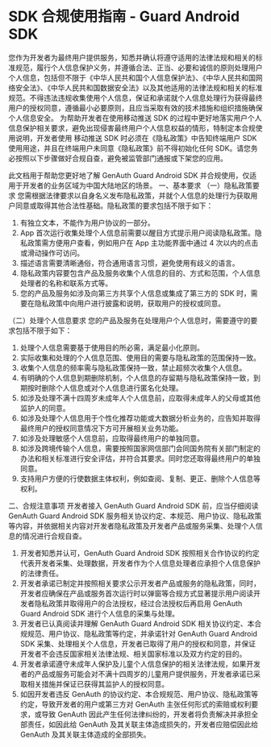 # SDK 合规使用指南 - Guard Android SDK

您作为开发者为最终用户提供服务，知悉并确认将遵守适用的法律法规和相关的标准规范，履行个人信息保护义务，并遵循合法、正当、必要和诚信的原则处理用户个人信息，包括但不限于《中华人民共和国个人信息保护法》、《中华人民共和国网络安全法》、《中华人民共和国数据安全法》以及其他适用的法律法规和相关的标准规范。不得违法违规收集使用个人信息，保证和承诺就个人信息处理行为获得最终用户的授权同意，遵循最小必要原则，且应当采取有效的技术措施和组织措施确保个人信息安全。
为帮助开发者在使用移动推送 SDK 的过程中更好地落实用户个人信息保护相关要求，避免出现侵害最终用户个人信息权益的情形，特制定本合规使用说明，开发者使用 移动推送 SDK 时必须在《隐私政策》中告知终端用户 SDK 使用用途，并且在终端用户未同意《隐私政策》前不得初始化任何 SDK。请您务必按照以下步骤做好合规自查，避免被监管部门通报或下架您的应用。

此文档用于帮助您更好地了解 GenAuth Guard Android SDK 并合规使用，仅适用于开发者的业务区域为中国大陆地区的场景。
一、基本要求
（一）隐私政策要求
您需根据法律要求以自身名义发布隐私政策，并就个人信息的处理行为获取用户同意或取得其他合法性基础。隐私政策的要求包括不限于如下：

1. 有独立文本，不能作为用户协议的一部分。
2. App 首次运行收集处理个人信息前需要以醒目方式提示用户阅读隐私政策。隐私政策需方便用户查看，例如用户在 App 主功能界面中通过 4 次以内的点击或滑动操作可访问。
3. 描述语言需要清晰通俗，符合通用语言习惯，避免使用有歧义的语言。
4. 隐私政策内容要包含产品及服务收集个人信息的目的、方式和范围，个人信息处理者的名称和联系方式等。
5. 您的产品及服务如涉及向第三方共享个人信息或集成了第三方的 SDK 时，需要在隐私政策中向用户进行披露和说明，获取用户的授权或同意。

（二）处理个人信息要求
您的产品及服务在处理用户个人信息时，需要遵守的要求包括不限于如下：

1. 处理个人信息需要基于使用目的所必需，满足最小化原则。
2. 实际收集和处理的个人信息范围、使用目的需要与隐私政策的范围保持一致。
3. 收集个人信息的频率需与隐私政策保持一致，禁止超频次收集个人信息。
4. 有明确的个人信息到期删除机制，个人信息的存留期与隐私政策保持一致，到期按时删除个人信息或对个人信息进行匿名化处理。
5. 如涉及处理不满十四周岁未成年人个人信息前，应取得未成年人的父母或其他监护人的同意。
6. 如涉及处理个人信息用于个性化推荐功能或大数据分析业务的，应告知并取得最终用户的授权同意情况下方可开展相关业务功能。
7. 如涉及处理敏感个人信息前，应取得最终用户的单独同意。
8. 如涉及跨境传输个人信息，需要按照国家网信部门会同国务院有关部门制定的办法和相关标准进行安全评估，并符合其要求。同时您还取得最终用户的单独同意。
9. 支持用户方便的行使数据主体权利，例如查阅、复制、更正、删除个人信息等权利。

二、合规注意事项
开发者接入 GenAuth Guard Android SDK 前，应当仔细阅读 GenAuth Guard Android SDK 服务相关协议约定、本规范、用户协议、隐私政策等内容，并依据相关内容对开发者隐私政策及开发者产品或服务采集、处理个人信息的情况进行合规自查。

1. 开发者知悉并认可，GenAuth Guard Android SDK 按照相关合作协议的约定代表开发者采集、处理数据，开发者作为个人信息处理者应承担个人信息保护的法律责任。
2. 开发者承诺已制定并按照相关要求公示开发者产品或服务的隐私政策，同时，开发者应确保在产品或服务首次运行时以弹窗等合规方式显著提示用户阅读开发者隐私政策并取得用户的合法授权，经过合法授权后再启用 GenAuth Guard Android SDK 进行个人信息的采集与处理。
3. 开发者已认真阅读并理解 GenAuth Guard Android SDK 相关协议约定、本合规规范、用户协议、隐私政策等约定，并承诺针对 GenAuth Guard Android SDK 采集、处理相关个人信息，开发者已取得了用户的授权和同意，并保证开发者不会违反国家相关法律法规、相关国家标准以及双方约定的目的。
4. 开发者承诺遵守未成年人保护及儿童个人信息保护的相关法律法规，如果开发者的产品或服务可能会对不满十四周岁的儿童用户提供服务，开发者承诺已采取相关措施并保证已获得其监护人的授权同意。
5. 如因开发者违反 GenAuth 的协议约定、本合规规范、用户协议、隐私政策等约定，导致开发者的用户或第三方对 GenAuth 主张任何形式的索赔或权利要求，或导致 GenAuth 因此产生任何法律纠纷的，开发者将负责解决并承担全部责任，如因此给 GenAuth 及其关联主体造成损失的，开发者应赔偿因此给 GenAuth 及其关联主体造成的全部损失。
